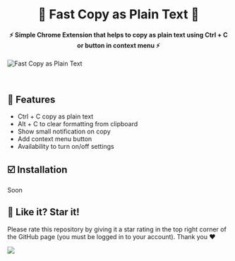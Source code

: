 <h1 align="center">
    💫 Fast Copy as Plain Text 💫
</h1>

<h4 align="center">
    ⚡️ Simple Chrome Extension that helps to copy as plain text using Ctrl + C or button in context menu ⚡️
</h4>

![Fast Copy as Plain Text](https://i.ibb.co/HYPqQDs/2024-06-08-182809853.png "Fast Copy as Plain Text")

<br />

## 💫 **Features**

- Ctrl + C copy as plain text
- Alt + C to clear formatting from clipboard
- Show small notification on copy
- Add context menu button
- Availability to turn on/off settings

## ☑️ **Installation**

Soon

## 🎉 **Like it? Star it!**

Please rate this repository by giving it a star rating in the top right corner of the GitHub page (you must be logged in to your account). Thank you ❤️

![](https://i.ibb.co/x3hFFvf/2022-08-18-132617815.png)